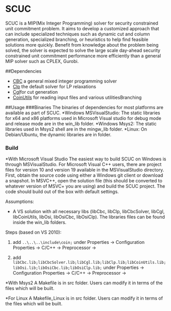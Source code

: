 # SCUC
SCUC is a  MIP(Mix Integer Programming) solver for security constrained unit commitment problem. It aims to develop a customized approach that can include  specialized techniques such as dynamic cut and column generation, specialized branching, or heuristics to help find feasible solutions more quickly. Benefit from knowledge about the problem being solved, the solver is expected to solve the large scale day-ahead security constrained unit commitment performance more efficiently than a general MIP solver such as CPLEX, Gurobi.

##Dependencies 
* [CBC](https://github.com/coin-or/Cbc) a general mixed integer programming solver 
* [Clp](https://github.com/coin-or/Clp) the default solver for LP relaxations 
* [Cgl](https://github.com/coin-or/Cgl)for cut generation
* [CoinUtils](https://github.com/coin-or/CoinUtils) for reading input files and various utilitiesBranching

##Usage
   ###Binaries
   The   binaries of dependencies for most platforms are available as part of  SCUC.
   *Windows MSVisualStudio: The static libraries for x64 and x86 platforms used in Microsoft Visual studio for debug mode and release mode are in the win_lib  folder.
   *Windows Msys2: The static libraries used in Msys2 shell are in the  mingw_lib folder.
   *Linux: On Debian/Ubuntu, the dynamic libraries  are in folder.
   
   ### Build
   
   *With Microsoft Visual Studio
   The easiest way to build SCUC on Windows is through MSVisualStudio.
   For Microsoft Visual C++ users, there are project files for version 10 and version 19 available in the MSVisualStudio directory. First, obtain the source code using either a Windows git client or download a snapshot. In MSVC++, open the solution file (this should be converted to whatever version of MSVC+ you are using) and build the SCUC project. The code should build out of the box with default settings.
   
   Assumptions:

   - A VS solution with all necessary libs (libCbc, libClp, libCbcSolver, libCgl, libCoinUtils, libOsi, libOsiCbc, libOsiClp). The libraries files can be found inside the win_lib folders.
   
   Steps (based on VS 2010):

1.  add `..\..\..\include\coin;` under Properties -> Configuration Properties -> C/C++ ->
   Preprocessor ->  
   
2.  add   `libCbc.lib;libCbcSolver.lib;libCgl.lib;libClp.lib;libCoinUtils.lib;libOsi.lib;libOsiCbc.lib;libOsiClp.lib;`  under Properties -> Configuration Properties -> C/C++ ->
   Preprocessor ->  
   
   *With Msys2
   A Makefile is in src folder. Users can modify it in terms of the files which will be built.
   
   *For Linux
   A Makefile_Linux is in src folder. Users can modify it in terms of the files which will be built.
   
 
